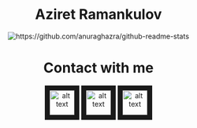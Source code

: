 <div align="center"> <h1> Aziret Ramankulov </h1> </div>

<p align="center">
    <img src="https://github-readme-stats.vercel.app/api?username=Colonel-Aziret&theme=tokyonight" alt="https://github.com/anuraghazra/github-readme-stats" />
</p>

<div align="center"> <h1> Contact with me </h1> </div>

<div align="center">
    <a href="https://www.linkedin.com/in/aziret-ramankulov/"> <img src="https://thumbs.dreamstime.com/b/linkedin-social-media-icon-logo-vector-element-white-background-social-media-logos-suitable-mobile-apps-web-apps-print-142153162.jpg"
        alt="alt text" width="50" height="50" border="10"/></a>
     <a href="https://t.me/xaziretx"> <img src="https://w7.pngwing.com/pngs/508/998/png-transparent-telegram-computer-icons-logo-android-angle-triangle-monochrome-thumbnail.png"
        alt="alt text" width="50" height="50" border="10"/></a>
    <a href="https://www.instagram.com/smth_69/"> <img src="https://w7.pngwing.com/pngs/789/603/png-transparent-computer-icons-social-media-logo-social-media-black-thumbnail.png"
        alt="alt text" width="50" height="50" border="10"/></a>

</div>
